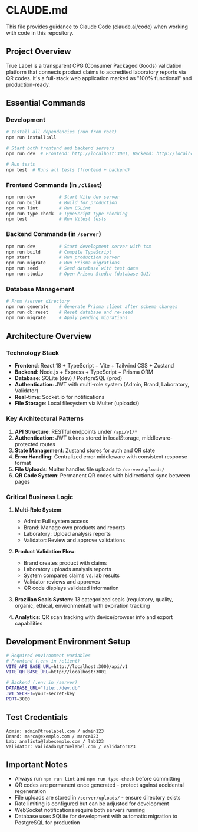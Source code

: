 # CLAUDE.md

This file provides guidance to Claude Code (claude.ai/code) when working with code in this repository.

## Project Overview

True Label is a transparent CPG (Consumer Packaged Goods) validation platform that connects product claims to accredited laboratory reports via QR codes. It's a full-stack web application marked as "100% functional" and production-ready.

## Essential Commands

### Development
```bash
# Install all dependencies (run from root)
npm run install:all

# Start both frontend and backend servers
npm run dev  # Frontend: http://localhost:3001, Backend: http://localhost:3000

# Run tests
npm test  # Runs all tests (frontend + backend)
```

### Frontend Commands (in `/client`)
```bash
npm run dev         # Start Vite dev server
npm run build       # Build for production
npm run lint        # Run ESLint
npm run type-check  # TypeScript type checking
npm test            # Run Vitest tests
```

### Backend Commands (in `/server`)
```bash
npm run dev         # Start development server with tsx
npm run build       # Compile TypeScript
npm start           # Run production server
npm run migrate     # Run Prisma migrations
npm run seed        # Seed database with test data
npm run studio      # Open Prisma Studio (database GUI)
```

### Database Management
```bash
# From /server directory
npm run generate    # Generate Prisma client after schema changes
npm run db:reset    # Reset database and re-seed
npm run migrate     # Apply pending migrations
```

## Architecture Overview

### Technology Stack
- **Frontend**: React 18 + TypeScript + Vite + Tailwind CSS + Zustand
- **Backend**: Node.js + Express + TypeScript + Prisma ORM
- **Database**: SQLite (dev) / PostgreSQL (prod)
- **Authentication**: JWT with multi-role system (Admin, Brand, Laboratory, Validator)
- **Real-time**: Socket.io for notifications
- **File Storage**: Local filesystem via Multer (uploads/)

### Key Architectural Patterns

1. **API Structure**: RESTful endpoints under `/api/v1/*`
2. **Authentication**: JWT tokens stored in localStorage, middleware-protected routes
3. **State Management**: Zustand stores for auth and QR state
4. **Error Handling**: Centralized error middleware with consistent response format
5. **File Uploads**: Multer handles file uploads to `/server/uploads/`
6. **QR Code System**: Permanent QR codes with bidirectional sync between pages

### Critical Business Logic

1. **Multi-Role System**:
   - Admin: Full system access
   - Brand: Manage own products and reports
   - Laboratory: Upload analysis reports
   - Validator: Review and approve validations

2. **Product Validation Flow**:
   - Brand creates product with claims
   - Laboratory uploads analysis reports
   - System compares claims vs. lab results
   - Validator reviews and approves
   - QR code displays validated information

3. **Brazilian Seals System**: 13 categorized seals (regulatory, quality, organic, ethical, environmental) with expiration tracking

4. **Analytics**: QR scan tracking with device/browser info and export capabilities

## Development Environment Setup

```bash
# Required environment variables
# Frontend (.env in /client)
VITE_API_BASE_URL=http://localhost:3000/api/v1
VITE_QR_BASE_URL=http://localhost:3001

# Backend (.env in /server)
DATABASE_URL="file:./dev.db"
JWT_SECRET=your-secret-key
PORT=3000
```

## Test Credentials

```
Admin: admin@truelabel.com / admin123
Brand: marca@exemplo.com / marca123
Lab: analista@labexemplo.com / lab123
Validator: validador@truelabel.com / validator123
```

## Important Notes

- Always run `npm run lint` and `npm run type-check` before committing
- QR codes are permanent once generated - protect against accidental regeneration
- File uploads are stored in `/server/uploads/` - ensure directory exists
- Rate limiting is configured but can be adjusted for development
- WebSocket notifications require both servers running
- Database uses SQLite for development with automatic migration to PostgreSQL for production